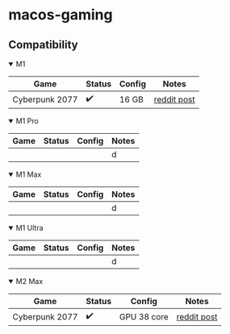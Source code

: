# macos-gaming

## Compatibility

<details open>
  <summary>M1</summary>

| Game           | Status             | Config | Notes                                                                                                             |
| -------------- | ------------------ | ------ | ----------------------------------------------------------------------------------------------------------------- |
| Cyberpunk 2077 | :heavy_check_mark: | 16 GB  | [reddit post](https://www.reddit.com/r/macgaming/comments/142vjdz/i_got_cyberpunk_2077_running_on_an_m1_macbook/) |

</details>

<details open>
  <summary>M1 Pro</summary>
  
  | Game | Status | Config | Notes |
  | --- | --- | --- | --- |
  | | | | d|

</details>

<details open>
  <summary>M1 Max</summary>
  
  | Game | Status | Config | Notes |
  | --- | --- | --- | --- |
  | | | | d|

</details>

<details open>
  <summary>M1 Ultra</summary>

| Game | Status | Config | Notes |
| ---- | ------ | ------ | ----- |
|      |        |        | d     |

</details>

<details open>
  <summary>M2 Max</summary>

| Game           | Status             | Config      | Notes                                                                                                         |
| -------------- | ------------------ | ----------- | ------------------------------------------------------------------------------------------------------------- |
| Cyberpunk 2077 | :heavy_check_mark: | GPU 38 core | [reddit post](https://www.reddit.com/r/macgaming/comments/1435ukq/cyberpunk_on_m2_max_wgame_porting_toolkit/) |

</details>
